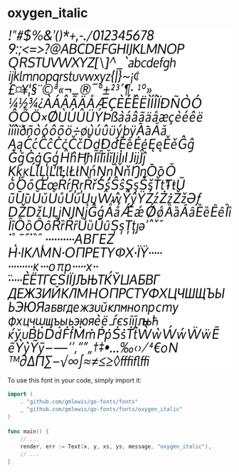 # oxygen_italic

![oxygen_italic](oxygen_italic.png)

To use this font in your code, simply import it:

```go
import (
	. "github.com/gmlewis/go-fonts/fonts"
	_ "github.com/gmlewis/go-fonts/fonts/oxygen_italic"
)

func main() {
	// ...
	render, err := Text(x, y, xs, ys, message, "oxygen_italic"),
	// ...
}
```
